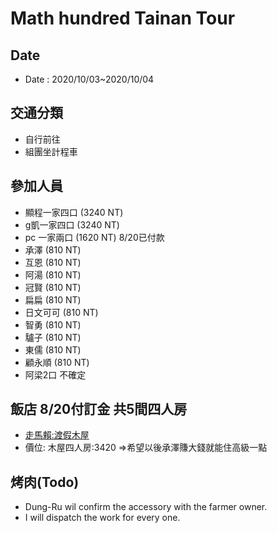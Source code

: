 Math hundred Tainan Tour
=====

## Date
- Date  : 2020/10/03~2020/10/04
## 交通分類
  - 自行前往
  - 組團坐計程車
## 參加人員
 - 顯程一家四口 (3240 NT)
 - g凱一家四口  (3240 NT)
 - pc 一家兩口  (1620 NT) 8/20已付款
 - 承澤 (810 NT)
 - 互恩 (810 NT)
 - 阿湯 (810 NT)
 - 冠賢 (810 NT)
 - 扁扁 (810 NT)
 - 日文可可 (810 NT)
 - 智勇 (810 NT)
 - 驢子 (810 NT)
 - 東儒 (810 NT)
 - 顧永順 (810 NT)
 - 阿梁2口 不確定
      
## 飯店 8/20付訂金 共5間四人房
- [走馬賴:渡假木屋](http://www.farm.com.tw/news_detail.php?id=140)
- 價位: 木屋四人房:3420 =>希望以後承澤賺大錢就能住高級一點

## 烤肉(Todo)
- Dung-Ru wil confirm the accessory with the farmer owner.
- I will dispatch the work for every one.

